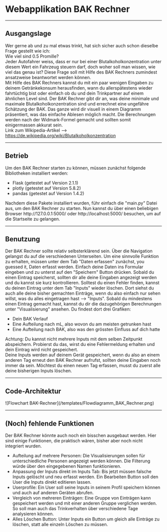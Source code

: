 <h1>Webapplikation BAK Rechner</h1>
<hr>
<h2>Ausgangslage</h2>

Wer gerne ab und zu mal etwas trinkt, hat sich sicher auch schon dieselbe Frage gestellt wie ich:<br>
Wie viel sind 0.5 Promille?<br>
Jeder Autofahrer weiss, dass er nur bei einer Blutalkoholkonzentration unter diesem Wert ein Fahrzeug steuern darf, 
doch woher soll man wissen, wie viel das genau ist? Diese Frage soll mit Hilfe des BAK Rechners zumindest ansatzweise beantwortet werden können. 
<br>Mit Hilfe des BAK Rechners kannst du mit ein paar wenigen Eingaben zu deinem Getränkekonsum herausfinden,
wann du allerspätestens wieder fahrtüchtig bist oder einfach ob du und dein Trinkpartner auf einem ähnlichen Level sind.
Der BAK Rechner gibt dir an, was deine minimale und maximale Blutalkoholkonzentration sind und errechnet eine ungefähre Schätzung der BAK. 
Das ganze wird dir visuell in einem Diagramm präsentiert, was das einfache Ablesen möglich macht.
Die Berechnungen werden nach der Widmark-Formel gemacht und sollten somit einigermassen akkurat sein.
<br>Link zum Wikipedia-Artikel --> https://de.wikipedia.org/wiki/Blutalkoholkonzentration
<hr>
<h2>Betrieb</h2>
Um den BAK Rechner starten zu können, müssen zunächst folgende Bibliotheken installiert werden:
<ul>
<li>Flask (getestet auf Version 2.1.1)</li>
<li>plotly (getestet auf Version 5.8.2)</li>
<li>pandas (getestet auf Version 1.4.2)</li>
</ul>
Nachdem diese Pakete installiert wurden, führ einfach die "main.py" Datei aus, um den BAK Rechner zu starten.
Nun kannst du über einen beliebigen Browser http://127.0.0.1:5000/ oder http://localhost:5000/ besuchen, um auf die Startseite zu gelangen.
<hr>
<h2>Benutzung</h2>
Der BAK Rechner sollte relativ selbsterklärend sein. Über die Navigation gelangst du auf die verschiedenen Unterseiten.
Um eine sinnvolle Funktion zu erhalten, müssen unter dem Tab "Daten erfassen" zunächst, you guessed it, Daten erfasst werden.
Einfach deine Daten ins Formular eingeben und zu unterst auf den "Speichern" Button drücken. Sobald du einen Eintrag speicherst, sollten dir alle deine Eingaben
angezeigt werden und du kannst sie kurz kontrollieren. Solltest du einen Fehler finden, kannst du deinen Eintrag unter dem Tab "Inputs" wieder löschen.
Dort siehst du auch alle deine bisher gemachten Einträge, wenn du also einfach nur sehen willst, was du alles eingetragen hast --> "Inputs".
Sobald du mindestens einen Eintrag gemacht hast, kannst du dir die dazugehörigen Berechnungen unter "Visualisierung" ansehen. 
Du findest dort drei Grafiken:
<ul>
<li>Dein BAK Verlauf</li>
<li>Eine Aufteilung nach mL, also wovon du am meisten getrunken hast</li>
<li>Eine Aufteilung nach BAK, also was den grössten Einfluss auf dich hatte</li>
</ul>
Achtung: Du kannst nicht mehrere Inputs mit dem selben Zeitpunkt abspeichern. Probierst du das, wirst du eine Fehlermeldung erhalten und dein Eintrag wird nicht gespeichert.<br>
Deine Inputs werden auf deinem Gerät gespeichert, wenn du also an einem anderen Tag erneut den BAK Rechner aufrufst, sollten deine Eingaben noch immer da sein.
Möchtest du einen neuen Tag erfassen, musst du zuerst alle deine bisherigen Inputs löschen.
<hr>
<h2>Code-Architektur</h2>
![Flowchart BAK-Rechner](/templates/Flowdiagramm_BAK_Rechner.png)
<hr>
<h2>(Noch) fehlende Funktionen</h2>
Der BAK Rechner könnte auch noch ein bisschen ausgebaut werden. Hier sind einige Funktionen, die praktisch wären, bisher aber noch nicht integriert wurden.
<ul>
<li>Aufteilung auf mehrere Personen: Die Visualisierungen sollen für unterschiedliche Personen angezeigt werden können. 
Die Filterung würde über den eingegebenen Namen funktionieren.</li>
<li>Anpassung der Inputs direkt im Inputs Tab: Bis jetzt müssen falsche Inputs gelöscht und neu erfasst werden. Ein Bearbeiten Button soll den User die Inputs direkt editieren lassen.</li>
<li>Userprofile: Ein User soll seine Inputs in seinem Profil speichern können und auch auf anderen Geräten abrufen.</li>
<li>Vergleich von mehreren Einträgen: Eine Gruppe von Einträgen kann gespeichert werden und mit einer anderen Gruppe verglichen werden. So soll man auch das Trinkverhalten über verschiedene Tage analysieren können.</li>
<li>Alles Löschen Button: Unter Inputs ein Button um gleich alle Einträge zu löschen, statt alle einzeln Löschen zu müssen.</li>
</ul>
